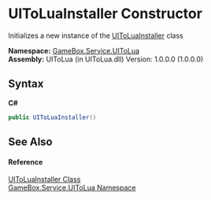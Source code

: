 # UIToLuaInstaller Constructor 
 

Initializes a new instance of the <a href="7dba486c-af2b-ce13-a9b0-0ae71b952606">UIToLuaInstaller</a> class

**Namespace:**&nbsp;<a href="dc643547-87c0-a0ce-d69d-30eaca3c82f8">GameBox.Service.UIToLua</a><br />**Assembly:**&nbsp;UIToLua (in UIToLua.dll) Version: 1.0.0.0 (1.0.0.0)

## Syntax

**C#**<br />
``` C#
public UIToLuaInstaller()
```


## See Also


#### Reference
<a href="7dba486c-af2b-ce13-a9b0-0ae71b952606">UIToLuaInstaller Class</a><br /><a href="dc643547-87c0-a0ce-d69d-30eaca3c82f8">GameBox.Service.UIToLua Namespace</a><br />